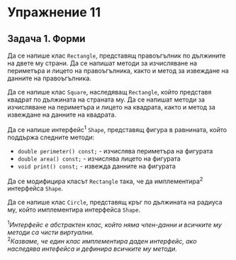 # Упражнение 11

## Задача 1. Форми

Да се напише клас `Rectangle`, представящ правоъгълник по дължините
на двете му страни.
Да се напишат методи за изчисляване на периметъра и лицето на правоъгълника,
както и метод за извеждане на данните на правоъгълника.

Да се напише клас `Square`, наследяващ `Rectangle`, който представя
квадрат по дължината на страната му.
Да се напишат методи за изчисляване на периметъра и лицето на квадрата, както и
метод за извеждане на данните на квадрата.

Да се напише интерфейс<sup>1</sup> `Shape`, представящ фигура в равнината,
който поддържа следните методи:
- `double perimeter() const;` - изчислява периметъра на фигурата
- `double area() const;` - изчислява лицето на фигурата
- `void print() const;` - извежда данните на фигурата

Да се модифицира класът `Rectangle` така, че да
имплементира<sup>2</sup> интерфейса `Shape`.

Да се напише клас `Circle`, представящ кръг по дължината
на радиуса му, който имплементира интерфейса `Shape`.

<sup>1</sup>*Интерфейс е абстрактен клас, който няма
член-данни и всичките му методи са чисти виртуални.*  
<sup>2</sup>*Казваме, че един клас имплементира даден интерфейс,
ако наследява интефейса и дефинира всичките му методи.*
